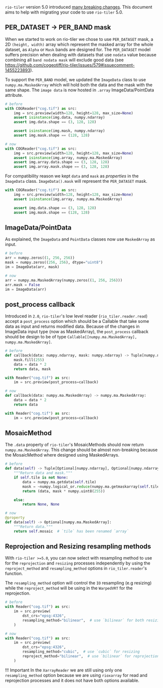 
`rio-tiler` version 5.0 introduced [many breaking changes](release-notes.md). This
document aims to help with migrating your code to use `rio-tiler` 5.0.


## **PER_DATASET** -> **PER_BAND** mask

When we started to work on rio-tiler we chose to use `PER_DATASET` mask, a 2D `(height, width)` array which represent the masked array for the whole dataset, as `Alpha` or `Mask` bands are designed for.
The `PER_DATASET` model suffers precision when dealing with datasets that use `nodata` value because combining all `band nodata mask` will exclude good data (see https://github.com/cogeotiff/rio-tiler/issues/579#issuecomment-1455223893).

To support the `PER_BAND` model, we updated the `ImageData` class to use `numpy.ma.MaskedArray` which will hold both the data and the mask with the same shape. The `image data` is now hosted in `.array` ImageData/PointData attribute.

```python
# before
with COGReader("cog.tif") as src:
    img = src.preview(width=128, height=128, max_size=None)
    assert isinstance(img.data, numpy.ndarray)
    assert img.data.shape == (3, 128, 128)

    assert isinstance(img.mask, numpy.ndarray)
    assert img.mask.shape == (128, 128)

# now
with COGReader("cog.tif") as src:
    img = src.preview(width=128, height=128, max_size=None)
    assert isinstance(img.array, numpy.ma.MaskedArray)
    assert img.array.data.shape == (3, 128, 128)
    assert img.array.mask.shape == (3, 128, 128)
```

For compatibility reason we kept `data` and `mask` as *properties* in the `ImageData` class. `ImageData().mask` will represent the `PER_DATASET` mask.

```python
with COGReader("cog.tif") as src:
    img = src.preview(width=128, height=128, max_size=None)
    assert isinstance(img.array, numpy.ma.MaskedArray)

    assert img.data.shape == (3, 128, 128)
    assert img.mask.shape == (128, 128)
```

## ImageData/PointData

As explained, the `ImageData` and `PointData` classes now use `MaskedArray` as input.


```python
# before
arr = numpy.zeros((1, 256, 256))
mask = numpy.zeros((256, 256), dtype="uint8")
im = ImageData(arr, mask)

# now
arr = numpy.ma.MaskedArray(numpy.zeros((1, 256, 256)))
arr.mask = False
im = ImageData(arr)
```


## post_process callback

Introduced in `2.0`, `rio-tiler`'s low level reader (`rio_tiler.reader.read`) accept a `post_process` option which should be a Callable that take some data as input and returns modified data. Because of the changes in ImageData input type (now as MaskedArray), the `post_process` callback should be design to be of type `Callable[[numpy.ma.MaskedArray], numpy.ma.MaskedArray]`.


```python
# before
def callback(data: numpy.ndarray, mask: numpy.ndarray) -> Tuple[numpy.ndarray, numpy.ndarray]:
    mask.fill(255)
    data = data * 2
    return data, mask

with Reader("cog.tif") as src:
    im = src.preview(post_process=callback)

# now
def callback(data: numpy.ma.MaskedArray) -> numpy.ma.MaskedArray:
    data = data * 2
    return data

with Reader("cog.tif") as src:
    im = src.preview(post_process=callback)
```


## MosaicMethod

The `.data` property of `rio-tiler`'s MosaicMethods should now return `numpy.ma.MaskedArray`. This change should be almost non-breaking because the MosaicMethod where designed using MaskedArrays.

```python
# before
def data(self) -> Tuple[Optional[numpy.ndarray], Optional[numpy.ndarray]]:
    """Return data and mask."""
    if self.tile is not None:
        data = numpy.ma.getdata(self.tile)
        mask = ~numpy.logical_or.reduce(numpy.ma.getmaskarray(self.tile))  # create PER_DATASET Mask
        return (data, mask * numpy.uint8(255))

    else:
        return None, None

# now
@property
def data(self) -> Optional[numpy.ma.MaskedArray]:
    """Return data."""
    return self.mosaic  # `tile` has been renamed `array`
```

## Reprojection and Resizing resampling methods

With `rio-tiler >=5.0`, you can now select with resampling method to use for the `reprojection` and `resizing` processes independently by using the `reproject_method` and `resampling_method` options in `rio_tiler.reader`'s function.

The `resampling_method` option will control the `IO` resampling (e.g resizing) while the `reproject_method` will be using in the `WarpedVRT` for the reprojection.

```python
# before
with Reader("cog.tif") as src:
    im = src.preview(
        dst_crs="epsg:4326",
        resampling_method="bilinear",  # use `bilinear` for both resizing and reprojection
    )

# now
with Reader("cog.tif") as src:
    im = src.preview(
        dst_crs="epsg:4326",
        resampling_method="cubic",  # use `cubic` for resizing
        reproject_method="bilinear",  # use `bilinear` for reprojection
    )
```


!!! Important
    In the `XarrayReader` we are still using only one `resampling_method` option because we are using `rioxarray` for read and reprojection processes and it does not have both options available.
